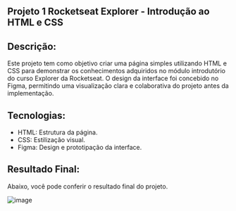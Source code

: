 ## Projeto 1 Rocketseat Explorer - Introdução ao HTML e CSS

## Descrição:

Este projeto tem como objetivo criar uma página simples utilizando HTML e CSS para demonstrar os conhecimentos adquiridos no módulo introdutório do curso Explorer da Rocketseat. 
O design da interface foi concebido no Figma, permitindo uma visualização clara e colaborativa do projeto antes da implementação.

## Tecnologias:

- HTML: Estrutura da página.
- CSS: Estilização visual.
- Figma: Design e prototipação da interface.

## Resultado Final:

Abaixo, você pode conferir o resultado final do projeto.

![image](https://github.com/user-attachments/assets/0e62bd57-3316-41c7-a6f6-511f02ae409d)
